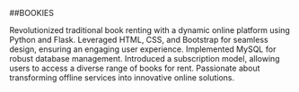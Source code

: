 ##BOOKIES

Revolutionized traditional book renting with a dynamic online platform using Python and Flask. 
Leveraged HTML, CSS, and Bootstrap for seamless design, ensuring an engaging user experience. 
Implemented MySQL for robust database management. 
Introduced a subscription model, allowing users to access a diverse range of books for rent. 
Passionate about transforming offline services into innovative online solutions.
